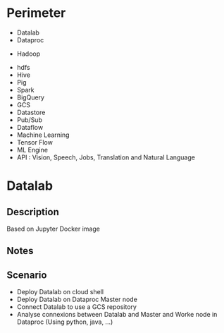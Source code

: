 # Perimeter
 - Datalab
 - Dataproc
  * Hadoop
  - hdfs
  - Hive
  - Pig
  - Spark
 - BigQuery
 - GCS
 - Datastore
 - Pub/Sub
 - Dataflow
 - Machine Learning
  - Tensor Flow
  - ML Engine
  - API : Vision, Speech, Jobs, Translation and Natural Language
 

# Datalab
## Description
Based on Jupyter
Docker image

## Notes


## Scenario
- Deploy Datalab on cloud shell
- Deploy Datalab on Dataproc Master node
- Connect Datalab to use a GCS repository
- Analyse connexions between Datalab and Master and Worke node in Dataproc (Using python, java, ...)




